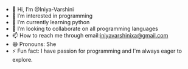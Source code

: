 - 👋 Hi, I’m @Iniya-Varshini
- 👀 I’m interested in programming
- 🌱 I’m currently learning python
- 💞️ I’m looking to collaborate on all programming languages
- 📫 How to reach me through email:iniyavarshinixa@gmail.com
- 😄 Pronouns: She
- ⚡ Fun fact: I have passion for programming and I'm always eager to explore.

<!---
Iniya-Varshini/Iniya-Varshini is a ✨ special ✨ repository because its `README.md` (this file) appears on your GitHub profile.
You can click the Preview link to take a look at your changes.
--->
